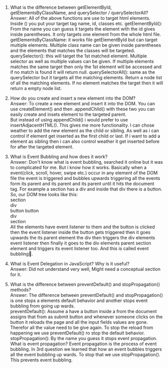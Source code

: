 1. What is the difference between getElementById, getElementsByClassName, and querySelector / querySelectorAll?  
Answer: All of the above functions are use to target html elements. Inside () you put your target tag name, id, classes etc. 
getElementById(): From the name you can guess it targets the element with the id gives inside parentheses. It only targets one element from the whole html file.  
getElementsByClassName: it works file getElementById but can target multiple elements. Multiple class name can be given inside parentheses and the elements that matches the classes will be targeted.  
querySelector(): this will target the 1st matched element. Multiple selector as well as multiple values can be given. If multiple elements matches the same target then only the 1st element will be accessed and if no match is found it will return null.
querySelectorAll(): same as the querySelector but it targets all the matching elements. Return a node list of all the matching elements. If no element matches the target then it will return a empty node list.

2. How do you create and insert a new element into the DOM?  
Answer: To create a new element and insert it into the DOM. You can use createElement() and then .appendChild() with these two you can easily create and insets element to the targeted parent.  
But instead of using appendChild() i would prefer to use insertAdjacentHTML(). This gives me more functionality. I can chose weather to add the new element as the child or sibling. As well as i can control if element get inserted as the first child or last. If i want to add a element as sibling then i can also control weather it get inserted before for after the targeted element.

3. What is Event Bubbling and how does it work?  
Answer: Don't know what is event bubbling, searched it online but it was to complicated for me. But i know how it works.
Basically when a event(click, scroll, hover, swipe etc.) occur in any element of the DOM file the event is triggered and bubbles upwards triggering all the events form its parent and its parent and its parent until it hits the document tag. For example a section has a div and inside that div there is a button. So, our DOM tree looks like this:  
section  
    div  
        button button  
    div  
section  
All the elements have event listener to them and the button is clicked then the event listener inside the button gets triggered then it goes upwards the its parent element the div then triggers the div elements event listener then finally it goes to the div elements parent section element and triggers its event listener too. And this is called event bubbling🙂.

4. What is Event Delegation in JavaScript? Why is it useful?  
Answer: Did not understand very well, Might need a conceptual section for it.

5. What is the difference between preventDefault() and stopPropagation() methods?  
Answer: The difference between preventDefault() and stopPropagation() is one stops a elements default behavior and another stops event bubbling from going up wards.  
preventDefault(): Assume a have a button inside a from the document assigns that from as submit button and whenever someone clicks on the button it reloads the page and all the input fields values are gone. Therefor all the value need to be give again. To stop the reload from happening we use preventDefault() ro stop the default behavior.  
stopPropagation(): By the name you guess it stops event propagation. What is event propagation? Event propagation is the process of event bubbling. In 3rd question we learned that how an event bubbles triggers all the event bubbling up wards. To stop that we use stopPropagation(). This prevents event bubbling.